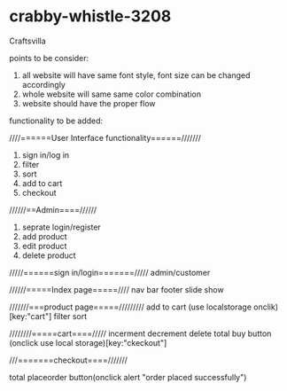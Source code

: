 # crabby-whistle-3208
Craftsvilla

points to be consider:
1. all website will have same font style, font size can be changed accordingly
2. whole website will same same color combination
3. website should have the proper flow


functionality to be added:

////======User Interface functionality======///////
1. sign in/log in
2. filter
3. sort
4. add to cart
5. checkout


//////==Admin====//////
1. seprate login/register
2. add product
3. edit product
4. delete product

/////======sign in/login=======/////
admin/customer


//////=====Index page=====////
nav bar
footer
slide show

///////===product page=====/////////
add to cart (use localstorage onclik)[key:"cart"]
filter 
sort

////////=====cart====/////
incerment
decrement
delete
total
buy button (onclick use local storage)[key:"ckeckout"]

///=======checkout====///////

total
placeorder button(onclick alert "order placed successfully")






